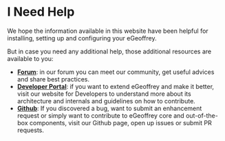 # I Need Help

We hope the information available in this website have been helpful for installing, setting up and configuring your eGeoffrey. 

But in case you need any additional help, those additional resources are available to you:

* [**Forum**](https://forum.egeoffrey.com/): in our forum you can meet our community, get useful advices and share best practices.
* [**Developer Portal**](https://developer.egeoffrey.com/): if you want to extend eGeoffrey and make it better, visit our website for Developers to understand more about its architecture and internals and guidelines on how to contribute.
* [**Github**](https://github.com/egeoffrey): If you discovered a bug, want to submit an enhancement request or simply want to contribute to eGeoffrey core and out-of-the-box components, visit our Github page, open up issues or submit PR requests.